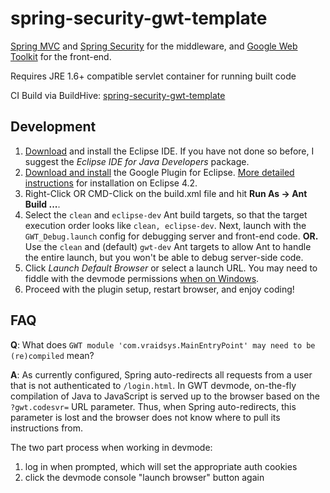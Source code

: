 spring-security-gwt-template
============================

[Spring MVC](http://www.springsource.org/spring-framework)
and
[Spring Security](http://www.springsource.org/spring-security)
for the middleware, and
[Google Web Toolkit](http://code.google.com/p/google-web-toolkit/)
for the front-end.

Requires JRE 1.6+ compatible servlet container for running built code

CI Build via BuildHive:
[spring-security-gwt-template](https://buildhive.cloudbees.com/job/jzerbe/job/spring-security-gwt-template/)

Development
-------------
1. [Download](http://www.eclipse.org/downloads/) and install the Eclipse IDE.
If you have not done so before, I suggest the
_Eclipse IDE for Java Developers_ package.
2. [Download and install](https://developers.google.com/eclipse/docs/download)
the Google Plugin for Eclipse.
[More detailed instructions](https://developers.google.com/eclipse/docs/install-eclipse-4.2)
for installation on Eclipse 4.2.
3. Right-Click OR CMD-Click on the build.xml file and hit
__Run As -> Ant Build ...__.
4. Select the `clean` and `eclipse-dev` Ant build targets, so that the
target execution order looks like `clean, eclipse-dev`.
Next, launch with the `GWT_Debug.launch` config for debugging server and
front-end code. __OR.__ Use the `clean` and (default) `gwt-dev` Ant targets to
allow Ant to handle the entire launch, but you won't be able to debug
server-side code.
5. Click _Launch Default Browser_ or select a launch URL.
You may need to fiddle with the devmode permissions
[when on Windows](http://vraidsys.com/2012/10/gwt-devmode-on-windows-requires-localhost-permissions/).
6. Proceed with the plugin setup, restart browser, and enjoy coding!


FAQ
-------------
__Q__: What does
`GWT module 'com.vraidsys.MainEntryPoint' may need to be (re)compiled`
mean?

__A__: As currently configured, Spring auto-redirects all requests from a user that is not
authenticated to `/login.html`. In GWT devmode, on-the-fly compilation of Java to JavaScript
is served up to the browser based on the `?gwt.codesvr=` URL parameter. Thus,
when Spring auto-redirects, this parameter is lost and the browser does not know where to pull
its instructions from.

The two part process when working in devmode:

1. log in when prompted, which will set the appropriate auth cookies
2. click the devmode console "launch browser" button again
